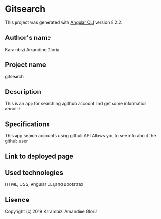 # Gitsearch

This project was generated with [Angular CLI](https://github.com/angular/angular-cli) version 8.2.2.

## Author's name 

Karambizi Amandine Gloria

## Project name 
gitsearch

## Description 

This is an app for searching agithub account and get some information about it


## Specifications

This app search accounts using github API
Allows you to see info about the github user 


## Link to deployed page


## Used technologies

HTML, CSS, Angular CLI,and Bootstrap

## Lisence

Copyright (c) 2019 Karambizi Amandine Gloria